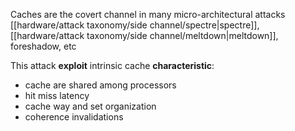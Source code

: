 

Caches are the covert channel in many micro-architectural attacks [[hardware/attack taxonomy/side channel/spectre|spectre]], [[hardware/attack taxonomy/side channel/meltdown|meltdown]], foreshadow, etc

This attack **exploit** intrinsic cache **characteristic**:
- cache are shared among processors
- hit miss latency
- cache way and set organization
- coherence invalidations
